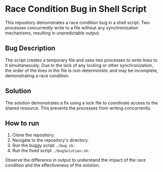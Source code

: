 # Race Condition Bug in Shell Script

This repository demonstrates a race condition bug in a shell script.  Two processes concurrently write to a file without any synchronization mechanisms, resulting in unpredictable output.

## Bug Description
The script creates a temporary file and uses two processes to write lines to it simultaneously. Due to the lack of any locking or other synchronization, the order of the lines in the file is non-deterministic and may be incomplete, demonstrating a race condition.

## Solution
The solution demonstrates a fix using a lock file to coordinate access to the shared resource. This prevents the processes from writing concurrently. 

## How to run

1. Clone the repository.
2. Navigate to the repository's directory.
3. Run the buggy script `./bug.sh`.
4. Run the fixed script `./bugSolution.sh`.

Observe the difference in output to understand the impact of the race condition and the effectiveness of the solution.